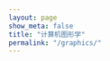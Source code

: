 ```yaml
---
layout: page
show_meta: false
title: "计算机图形学"
permalink: "/graphics/"
---
```

<!--{% include list-posts.html category='graphics' %}-->
